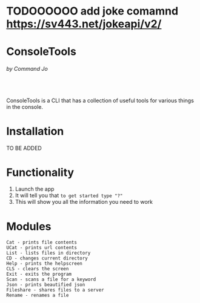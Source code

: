 # TODOOOOOO add joke comamnd https://sv443.net/jokeapi/v2/



# ConsoleTools
###### by Command Jo
<br><br>
ConsoleTools is a CLI that has a collection of useful tools
for various things in the console.

# Installation
TO BE ADDED


# Functionality
1. Launch the app
2. It will tell you that ```to get started type "?"```
3. This will show you all the information you need to work


# Modules
    Cat - prints file contents
    UCat - prints url contents
    List - lists files in directory
    CD - changes current directory
    Help - prints the helpscreen
    CLS - clears the screen
    Exit - exits the program
    Scan - scans a file for a keyword
    Json - prints beautified json
    Fileshare - shares files to a server
    Rename - renames a file
